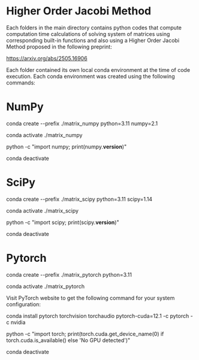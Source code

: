 # Higher Order Jacobi Method

Each folders in the main directory contains python codes 
that compute computation time calculations of solving system 
of matrices using corresponding built-in functions and also using 
a Higher Order Jacobi Method proposed in the following preprint:

https://arxiv.org/abs/2505.16906

Each folder contained its own local conda environment at the time of code execution.
Each conda environment was created using the following commands:


# NumPy

conda create --prefix ./matrix_numpy python=3.11 numpy=2.1

conda activate ./matrix_numpy

python -c "import numpy; print(numpy.__version__)"

conda deactivate


# SciPy

conda create --prefix ./matrix_scipy python=3.11 scipy=1.14

conda activate ./matrix_scipy

python -c "import scipy; print(scipy.__version__)"

conda deactivate


# Pytorch

conda create --prefix ./matrix_pytorch python=3.11

conda activate ./matrix_pytorch

Visit PyTorch website to get the following command for your system configuration:

conda install pytorch torchvision torchaudio pytorch-cuda=12.1 -c pytorch -c nvidia

python -c "import torch; print(torch.cuda.get_device_name(0) if torch.cuda.is_available() else 'No GPU detected')"

conda deactivate
